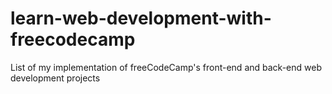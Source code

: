 # learn-web-development-with-freecodecamp
List of my implementation of freeCodeCamp's front-end and back-end web development projects
